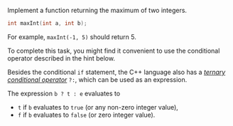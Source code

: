 Implement a function returning the maximum of two integers.

```c++
int maxInt(int a, int b);
```

For example, `maxInt(-1, 5)` should return 5.

To complete this task, you might find it convenient 
to use the conditional operator described in the hint below.

<div class="hint">

Besides the conditional `if` statement, the C++ language also has a 
[_ternary conditional operator_](https://en.cppreference.com/w/cpp/language/operator_other#Conditional_operator) 
`?:`, which can be used as an expression.

The expression `b ? t : e` evaluates to 
* `t` if `b` evaluates to `true` (or any non-zero integer value),
* `f` if `b` evaluates to `false` (or zero integer value).

</div>

